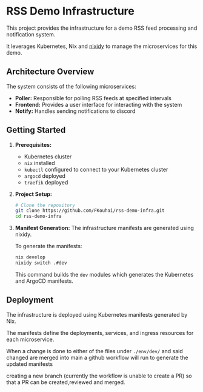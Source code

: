 # RSS Demo Infrastructure

This project provides the infrastructure for a demo RSS feed processing and notification system.

It leverages Kubernetes, Nix and [nixidy](https://github.com/arnarg/nixidy) to manage the microservices for this demo.

## Architecture Overview

The system consists of the following microservices:

*   **Poller:** Responsible for polling RSS feeds at specified intervals
*   **Frontend:**  Provides a user interface for interacting with the system
*   **Notify:** Handles sending notifications to discord

## Getting Started

1.  **Prerequisites:**
    *   Kubernetes cluster
    *   `nix` installed
    *   `kubectl` configured to connect to your Kubernetes cluster
    *   `argocd` deployed
    *   `traefik` deployed
2.  **Project Setup:**
    ```bash
    # Clone the repository
    git clone https://github.com/FKouhai/rss-demo-infra.git
    cd rss-demo-infra
    ```
3.  **Manifest Generation:**
    The infrastructure manifests are generated using nixidy.

    To generate the manifests:
    ```bash
    nix develop
    nixidy switch .#dev
    ```
    This command builds the `dev` modules which generates the Kubernetes and ArgoCD manifests.

## Deployment

The infrastructure is deployed using Kubernetes manifests generated by Nix.

The manifests define the deployments, services, and ingress resources for each microservice.

When a change is done to either of the files under `./env/dev/` and said changed are merged into  main a github workflow will run to generate the updated manifests

creating a new branch (currently the workflow is unable to create a PR) so that a PR can be created,reviewed and merged.
